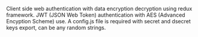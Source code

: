  Client side web authentication with data encryption decryption using redux framework. JWT (JSON Web Token) authentication with AES (Advanced Encyption Scheme) use. A config.js file is required with secret and dsecret keys export, can be any random strings.
